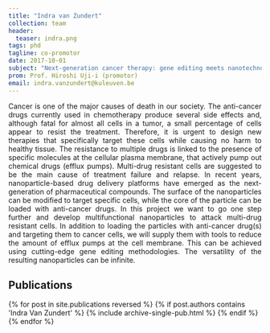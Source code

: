 ```yaml
---
title: "Indra van Zundert"
collection: team
header:
  teaser: indra.png
tags: phd
tagline: co-promotor
date: 2017-10-01
subject: "Next-generation cancer therapy: gene editing meets nanotechnology"
prom: Prof. Hiroshi Uji-i (promotor)
email: indra.vanzundert@kuleuven.be
---
```

<p align= "justify">
Cancer is one of the major causes of death in our society. The anti-cancer drugs currently used in chemotherapy produce several side effects and, although fatal for almost all cells in a tumor, a small percentage of cells appear to resist the treatment. Therefore, it is urgent to design new therapies that specifically target these cells while causing no harm to healthy tissue. The resistance to multiple drugs is linked to the presence of specific molecules at the cellular plasma membrane, that actively pump out chemical drugs (efflux pumps). Multi-drug resistant cells are suggested to be the main cause of treatment failure and relapse.
In recent years, nanoparticle-based drug delivery platforms have emerged as the next-generation of pharmaceutical compounds. The surface of the nanoparticles can be modified to target specific cells, while the core of the particle can be loaded with anti-cancer drugs. In this project we want to go one step further and develop multifunctional nanoparticles to attack multi-drug resistant cells. In addition to loading the particles with anti-cancer drug(s) and targeting them to cancer cells, we will supply them with tools to reduce the amount of efflux pumps at the cell membrane. This can be achieved using cutting-edge gene editing methodologies. The versatility of the resulting nanoparticles can be infinite.

<h2> Publications </h2>
{% for post in site.publications reversed %}
  {% if post.authors contains 'Indra Van Zundert' %}
    {% include archive-single-pub.html %}
  {% endif %}
{% endfor %}
